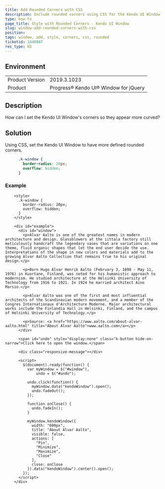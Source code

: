 ```yaml
---
title: Add Rounded Corners with CSS
description: Include rounded corners using CSS for the Kendo UI Window.
type: how-to
page_title: Style with Rounded Corners - Kendo UI Window
slug: window-add-rounded-corners-with-css
position:
tags: window, add, style, corners, css, rounded
ticketid: 1440987
res_type: kb
---
```


## Environment
<table>
	<tbody>
		<tr>
			<td>Product Version</td>
			<td>2019.3.1023</td>
		</tr>
		<tr>
			<td>Product</td>
			<td>Progress® Kendo UI® Window for jQuery</td>
		</tr>
	</tbody>
</table>


## Description
How can I set the Kendo UI Window's corners so they appear more curved?

## Solution
Using CSS, set the Kendo UI Window to have more defined rounded corners.

```css
      .k-window {
        border-radius: 20px;
        overflow: hidden;
      }
```
### Example
```dojo
    <style>
      .k-window {
        border-radius: 20px;
        overflow: hidden;
      }
    </style>

    <div id="example">
      <div id="window">
        <p>Alvar Aalto is one of the greatest names in modern architecture and design. Glassblowers at the iittala factory still meticulously handcraft the legendary vases that are variations on one theme, fluid organic shapes that let the end user decide the use. Interpretations of the shape in new colors and materials add to the growing Alvar Aalto Collection that remains true to his original design.</p>

        <p>Born Hugo Alvar Henrik Aalto (February 3, 1898 - May 11, 1976) in Kuortane, Finland, was noted for his humanistic approach to modernism. He studied architecture at the Helsinki University of Technology from 1916 to 1921. In 1924 he married architect Aino Marsio.</p>

        <p>Alvar Aalto was one of the first and most influential architects of the Scandinavian modern movement, and a member of the Congres Internationaux d'Architecture Moderne. Major architectural works include the Finlandia Hall in Helsinki, Finland, and the campus of Helsinki University of Technology.</p>

        <p>Source: <a href="https://www.aalto.com/about-alvar-aalto.html" title="About Alvar Aalto">www.aalto.com</a></p>
      </div>

      <span id="undo" style="display:none" class="k-button hide-on-narrow">Click here to open the window.</span>

      <div class="responsive-message"></div>

      <script>
        $(document).ready(function() {
          var myWindow = $("#window"),
              undo = $("#undo");

          undo.click(function() {
            myWindow.data("kendoWindow").open();
            undo.fadeOut();
          });

          function onClose() {
            undo.fadeIn();
          }

          myWindow.kendoWindow({
            width: "600px",
            title: "About Alvar Aalto",
            visible: false,
            actions: [
              "Pin",
              "Minimize",
              "Maximize",
              "Close"
            ],
            close: onClose
          }).data("kendoWindow").center().open();
        });
      </script>
    </div>
```
